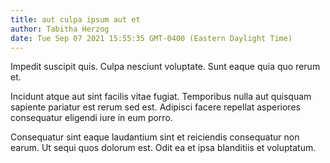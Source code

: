```yaml
---
title: aut culpa ipsum aut et
author: Tabitha Herzog
date: Tue Sep 07 2021 15:55:35 GMT-0400 (Eastern Daylight Time)
---
```

Impedit suscipit quis. Culpa nesciunt voluptate. Sunt eaque quia quo rerum et.

 Incidunt atque aut sint facilis vitae fugiat. Temporibus nulla aut quisquam sapiente pariatur est rerum sed est. Adipisci facere repellat asperiores consequatur eligendi iure in eum porro.

 Consequatur sint eaque laudantium sint et reiciendis consequatur non earum. Ut sequi quos dolorum est. Odit ea et ipsa blanditiis et voluptatum.